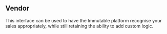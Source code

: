 
## Vendor

This interface can be used to have the Immutable platform recognise your sales appropriately, while still retaining the ability to add custom logic. 

